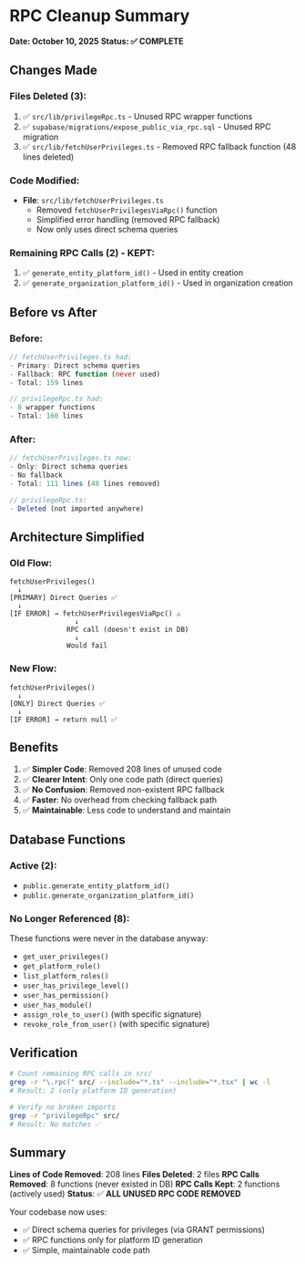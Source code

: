 # RPC Cleanup Summary

**Date: October 10, 2025**
**Status: ✅ COMPLETE**

## Changes Made

### Files Deleted (3):

1. ✅ `src/lib/privilegeRpc.ts` - Unused RPC wrapper functions
2. ✅ `supabase/migrations/expose_public_via_rpc.sql` - Unused RPC migration
3. ✅ `src/lib/fetchUserPrivileges.ts` - Removed RPC fallback function (48 lines deleted)

### Code Modified:

- **File**: `src/lib/fetchUserPrivileges.ts`
  - Removed `fetchUserPrivilegesViaRpc()` function
  - Simplified error handling (removed RPC fallback)
  - Now only uses direct schema queries

### Remaining RPC Calls (2) - KEPT:

1. ✅ `generate_entity_platform_id()` - Used in entity creation
2. ✅ `generate_organization_platform_id()` - Used in organization creation

## Before vs After

### Before:

```typescript
// fetchUserPrivileges.ts had:
- Primary: Direct schema queries
- Fallback: RPC function (never used)
- Total: 159 lines

// privilegeRpc.ts had:
- 8 wrapper functions
- Total: 160 lines
```

### After:

```typescript
// fetchUserPrivileges.ts now:
- Only: Direct schema queries
- No fallback
- Total: 111 lines (48 lines removed)

// privilegeRpc.ts:
- Deleted (not imported anywhere)
```

## Architecture Simplified

### Old Flow:

```
fetchUserPrivileges()
  ↓
[PRIMARY] Direct Queries ✅
  ↓
[IF ERROR] → fetchUserPrivilegesViaRpc() ⚠️
                ↓
              RPC call (doesn't exist in DB)
                ↓
              Would fail
```

### New Flow:

```
fetchUserPrivileges()
  ↓
[ONLY] Direct Queries ✅
  ↓
[IF ERROR] → return null ✅
```

## Benefits

1. ✅ **Simpler Code**: Removed 208 lines of unused code
2. ✅ **Clearer Intent**: Only one code path (direct queries)
3. ✅ **No Confusion**: Removed non-existent RPC fallback
4. ✅ **Faster**: No overhead from checking fallback path
5. ✅ **Maintainable**: Less code to understand and maintain

## Database Functions

### Active (2):

- `public.generate_entity_platform_id()`
- `public.generate_organization_platform_id()`

### No Longer Referenced (8):

These functions were never in the database anyway:

- `get_user_privileges()`
- `get_platform_role()`
- `list_platform_roles()`
- `user_has_privilege_level()`
- `user_has_permission()`
- `user_has_module()`
- `assign_role_to_user()` (with specific signature)
- `revoke_role_from_user()` (with specific signature)

## Verification

```bash
# Count remaining RPC calls in src/
grep -r "\.rpc(" src/ --include="*.ts" --include="*.tsx" | wc -l
# Result: 2 (only platform ID generation)

# Verify no broken imports
grep -r "privilegeRpc" src/
# Result: No matches ✅
```

## Summary

**Lines of Code Removed**: 208 lines
**Files Deleted**: 2 files
**RPC Calls Removed**: 8 functions (never existed in DB)
**RPC Calls Kept**: 2 functions (actively used)
**Status**: ✅ **ALL UNUSED RPC CODE REMOVED**

Your codebase now uses:

- ✅ Direct schema queries for privileges (via GRANT permissions)
- ✅ RPC functions only for platform ID generation
- ✅ Simple, maintainable code path
